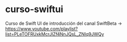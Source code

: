 # curso-swiftui
Curso de Swift UI de introducción del canal SwiftBeta -> https://www.youtube.com/playlist?list=PLeTOFRUxkMcrJIZf4NnJQsL_ZNIq9JWQy
